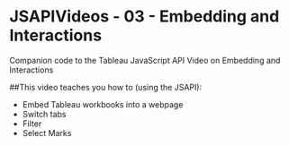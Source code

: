 # JSAPIVideos - 03 - Embedding and Interactions
Companion code to the Tableau JavaScript API Video on Embedding and Interactions

##This video teaches you how to (using the JSAPI):
- Embed Tableau workbooks into a webpage
- Switch tabs
- Filter
- Select Marks